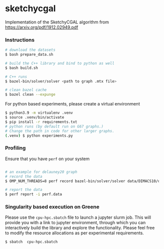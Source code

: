 # sketchycgal
Implementation of the SketchyCGAL algorithm from https://arxiv.org/pdf/1912.02949.pdf

### Instructions

```bash
# download the datasets
$ bash prepare_data.sh

# build the C++ library and bind to python as well
$ bash build.sh

# C++ runs
$ bazel-bin/solver/solver <path to graph .mtx file>

# clean bazel cache
$ bazel clean --expunge
```

For python based experiments, please create a virtual environment

```bash
$ python3.9 -m virtualenv .venv
$ source .venv/bin/activate
$ pip install -r requirements.txt
# python runs (by default run on G67 graphs.)
# Change the path in code for other larger graphs.
(.venv) $ python experiments.py
```

### Profiling

Ensure that you have `perf` on your system

```bash

# an example for delauney20 graph
# record the data
$ OMP_NUM_THREADS=8 perf record bazel-bin/solver/solver data/DIMACS10/delaunay_n20/delaunay_n20/delaunay_n20.mtx

# report the data
$ perf report -i perf.data

```

### Singularity based execution on Greene

Please use the `cpu-hpc.sbatch` file to launch a jupyter slurm job. This will provide you with a link to jupyter environment, through which you can interactively build the library and explore the functionality. Please feel free to modify the resource allocations as per experimental requirements.

```bash
$ sbatch  cpu-hpc.sbatch
```